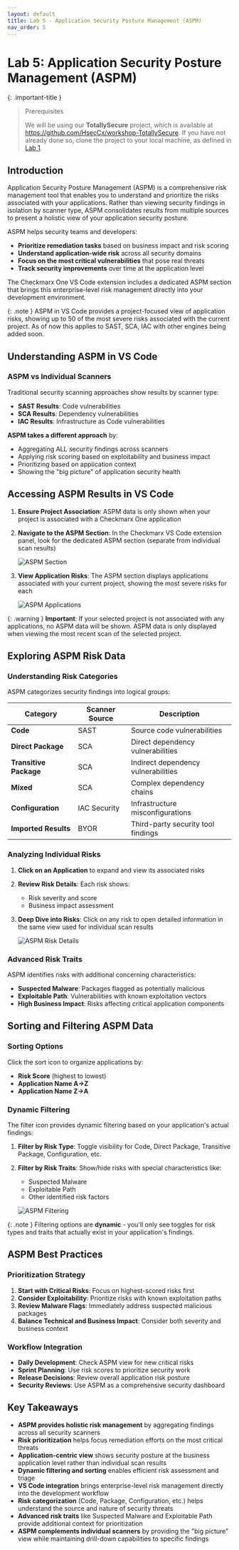 ```yaml
---
layout: default
title: Lab 5 - Application Security Posture Management (ASPM)
nav_order: 5
---
```


# Lab 5: Application Security Posture Management (ASPM)

{: .important-title }
> Prerequisites
>
> We will be using our __TotallySecure__ project, which is available at https://github.com/HsecCx/workshop-TotallySecure. If you have not already done so, clone the project to your local machine, as defined in [Lab 1](../lab1_setup/).

## Introduction

Application Security Posture Management (ASPM) is a comprehensive risk management tool that enables you to understand and prioritize the risks associated with your applications. Rather than viewing security findings in isolation by scanner type, ASPM consolidates results from multiple sources to present a holistic view of your application security posture.

ASPM helps security teams and developers:
- __Prioritize remediation tasks__ based on business impact and risk scoring
- __Understand application-wide risk__ across all security domains
- __Focus on the most critical vulnerabilities__ that pose real threats
- __Track security improvements__ over time at the application level

The Checkmarx One VS Code extension includes a dedicated ASPM section that brings this enterprise-level risk management directly into your development environment.

{: .note }
ASPM in VS Code provides a project-focused view of application risks, showing up to 50 of the most severe risks associated with the current project. As of now this applies to SAST, SCA, IAC with other engines being added soon.

## Understanding ASPM in VS Code

### ASPM vs Individual Scanners

Traditional security scanning approaches show results by scanner type:
- __SAST Results__: Code vulnerabilities
- __SCA Results__: Dependency vulnerabilities  
- __IAC Results__: Infrastructure as Code vulnerabilities

__ASPM takes a different approach__ by:
- Aggregating ALL security findings across scanners
- Applying risk scoring based on exploitability and business impact
- Prioritizing based on application context
- Showing the "big picture" of application security health

## Accessing ASPM Results in VS Code

1. __Ensure Project Association__: ASPM data is only shown when your project is associated with a Checkmarx One application

2. __Navigate to the ASPM Section__: In the Checkmarx VS Code extension panel, look for the dedicated ASPM section (separate from individual scan results)

    ![ASPM Section](./assets/images/aspm_section.png "ASPM Section in VS Code")

3. __View Application Risks__: The ASPM section displays applications associated with your current project, showing the most severe risks for each

    ![ASPM Applications](./assets/images/aspm_applications.png "ASPM Applications View")

{: .warning }
__Important__: If your selected project is not associated with any applications, no ASPM data will be shown. ASPM data is only displayed when viewing the most recent scan of the selected project.

## Exploring ASPM Risk Data

### Understanding Risk Categories

ASPM categorizes security findings into logical groups:

| Category | Scanner Source | Description |
|----------|----------------|-------------|
| __Code__ | SAST | Source code vulnerabilities |
| __Direct Package__ | SCA | Direct dependency vulnerabilities |
| __Transitive Package__ | SCA | Indirect dependency vulnerabilities |
| __Mixed__ | SCA | Complex dependency chains |
| __Configuration__ | IAC Security | Infrastructure misconfigurations |
| __Imported Results__ | BYOR | Third-party security tool findings |

### Analyzing Individual Risks

1. __Click on an Application__ to expand and view its associated risks

2. __Review Risk Details__: Each risk shows:
   - Risk severity and score
   - Business impact assessment

3. __Deep Dive into Risks__: Click on any risk to open detailed information in the same view used for individual scan results

    ![ASPM Risk Details](./assets/images/aspm_risk_details.png "ASPM Risk Details")

### Advanced Risk Traits

ASPM identifies risks with additional concerning characteristics:

- __Suspected Malware__: Packages flagged as potentially malicious
- __Exploitable Path__: Vulnerabilities with known exploitation vectors
- __High Business Impact__: Risks affecting critical application components

## Sorting and Filtering ASPM Data

### Sorting Options

Click the sort icon to organize applications by:
- __Risk Score__ (highest to lowest)
- __Application Name A→Z__
- __Application Name Z→A__

### Dynamic Filtering

The filter icon provides dynamic filtering based on your application's actual findings:

1. __Filter by Risk Type__: Toggle visibility for Code, Direct Package, Transitive Package, Configuration, etc.

2. __Filter by Risk Traits__: Show/hide risks with special characteristics like:
   - Suspected Malware
   - Exploitable Path
   - Other identified risk factors

    ![ASPM Filtering](./assets/images/aspm_filtering.png "ASPM Filtering Options")

{: .note }
Filtering options are __dynamic__ - you'll only see toggles for risk types and traits that actually exist in your application's findings.

## ASPM Best Practices

### Prioritization Strategy

1. __Start with Critical Risks__: Focus on highest-scored risks first
2. __Consider Exploitability__: Prioritize risks with known exploitation paths
3. __Review Malware Flags__: Immediately address suspected malicious packages
4. __Balance Technical and Business Impact__: Consider both severity and business context

### Workflow Integration

- __Daily Development__: Check ASPM view for new critical risks
- __Sprint Planning__: Use risk scores to prioritize security work
- __Release Decisions__: Review overall application risk posture
- __Security Reviews__: Use ASPM as a comprehensive security dashboard

## Key Takeaways

- __ASPM provides holistic risk management__ by aggregating findings across all security scanners
- __Risk prioritization__ helps focus remediation efforts on the most critical threats
- __Application-centric view__ shows security posture at the business application level rather than individual scan results
- __Dynamic filtering and sorting__ enables efficient risk assessment and triage
- __VS Code integration__ brings enterprise-level risk management directly into the development workflow
- __Risk categorization__ (Code, Package, Configuration, etc.) helps understand the source and nature of security threats
- __Advanced risk traits__ like Suspected Malware and Exploitable Path provide additional context for prioritization
- __ASPM complements individual scanners__ by providing the "big picture" view while maintaining drill-down capabilities to specific findings


